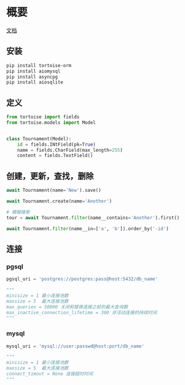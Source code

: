 # 概要

[文档](https://tortoise-orm.readthedocs.io/en/latest/index.html)

## 安装

```bash
pip install tortoise-orm
pip install aiomysql
pip install asyncpg
pip install aiosqlite
```

## 定义

```python
from tortoise import fields
from tortoise.models import Model


class Tournament(Model):
    id = fields.INtField(pk=True)
    name = fields.CharField(max_length=255)
    content = fields.TextField()

```

## 创建，更新，查找，删除

```python
await Tournament(name='New').save()

await Tournament.create(name='Another')

# 模糊搜索
tour = await Tournament.filter(name__contains='Another').first()

await Tournament.filter(name__in=['a', 'b']).order_by('-id')
```

## 连接

### pgsql

```python
pgsql_uri = 'postgres://postgres:pass@host:5432/db_name'

"""
minisize = 1 最小连接池数
maxsize = 5  最大连接池数
max_queries = 50000 关闭和替换连接之前的最大查询数
max_inactive_connection_lifetime = 300 非活动连接的持续时间
"""
```

### mysql

```python
mysql_uri = 'mysql://user:passwd@host:port/db_name'

"""
minisize = 1 最小连接池数
maxsize = 5  最大连接池数
connect_timout = None 连接超时时间
"""
```
